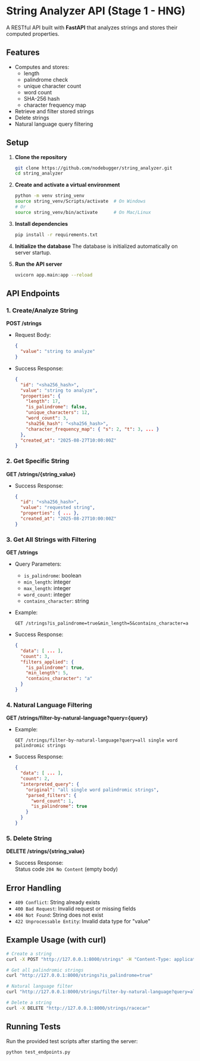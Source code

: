 # String Analyzer API (Stage 1 - HNG)

A RESTful API built with **FastAPI** that analyzes strings and stores their computed properties.

## Features
- Computes and stores:
  - length
  - palindrome check
  - unique character count
  - word count
  - SHA-256 hash
  - character frequency map
- Retrieve and filter stored strings
- Delete strings
- Natural language query filtering

## Setup

1. **Clone the repository**
   ```bash
   git clone https://github.com/nodebugger/string_analyzer.git
   cd string_analyzer
   ```

2. **Create and activate a virtual environment**
   ```bash
   python -m venv string_venv
   source string_venv/Scripts/activate  # On Windows
   # Or
   source string_venv/bin/activate      # On Mac/Linux
   ```

3. **Install dependencies**
   ```bash
   pip install -r requirements.txt
   ```

4. **Initialize the database**
   The database is initialized automatically on server startup.

5. **Run the API server**
   ```bash
   uvicorn app.main:app --reload
   ```

## API Endpoints

### 1. Create/Analyze String

**POST /strings**

- Request Body:
  ```json
  {
    "value": "string to analyze"
  }
  ```
- Success Response:
  ```json
  {
    "id": "<sha256_hash>",
    "value": "string to analyze",
    "properties": {
      "length": 17,
      "is_palindrome": false,
      "unique_characters": 12,
      "word_count": 3,
      "sha256_hash": "<sha256_hash>",
      "character_frequency_map": { "s": 2, "t": 3, ... }
    },
    "created_at": "2025-08-27T10:00:00Z"
  }
  ```

### 2. Get Specific String

**GET /strings/{string_value}**

- Success Response:
  ```json
  {
    "id": "<sha256_hash>",
    "value": "requested string",
    "properties": { ... },
    "created_at": "2025-08-27T10:00:00Z"
  }
  ```

### 3. Get All Strings with Filtering

**GET /strings**

- Query Parameters:
  - `is_palindrome`: boolean
  - `min_length`: integer
  - `max_length`: integer
  - `word_count`: integer
  - `contains_character`: string

- Example:
  ```
  GET /strings?is_palindrome=true&min_length=5&contains_character=a
  ```

- Success Response:
  ```json
  {
    "data": [ ... ],
    "count": 3,
    "filters_applied": {
      "is_palindrome": true,
      "min_length": 5,
      "contains_character": "a"
    }
  }
  ```

### 4. Natural Language Filtering

**GET /strings/filter-by-natural-language?query={query}**

- Example:
  ```
  GET /strings/filter-by-natural-language?query=all single word palindromic strings
  ```
- Success Response:
  ```json
  {
    "data": [ ... ],
    "count": 2,
    "interpreted_query": {
      "original": "all single word palindromic strings",
      "parsed_filters": {
        "word_count": 1,
        "is_palindrome": true
      }
    }
  }
  ```

### 5. Delete String

**DELETE /strings/{string_value}**

- Success Response:  
  Status code `204 No Content` (empty body)

## Error Handling

- `409 Conflict`: String already exists
- `400 Bad Request`: Invalid request or missing fields
- `404 Not Found`: String does not exist
- `422 Unprocessable Entity`: Invalid data type for "value"

## Example Usage (with curl)

```bash
# Create a string
curl -X POST "http://127.0.0.1:8000/strings" -H "Content-Type: application/json" -d '{"value": "racecar"}'

# Get all palindromic strings
curl "http://127.0.0.1:8000/strings?is_palindrome=true"

# Natural language filter
curl "http://127.0.0.1:8000/strings/filter-by-natural-language?query=all single word palindromic strings"

# Delete a string
curl -X DELETE "http://127.0.0.1:8000/strings/racecar"
```

## Running Tests

Run the provided test scripts after starting the server:
```bash
python test_endpoints.py
```
